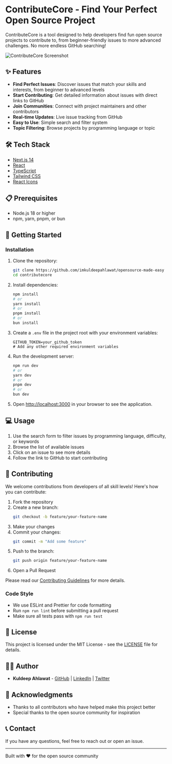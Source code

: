 # ContributeCore - Find Your Perfect Open Source Project

ContributeCore is a tool designed to help developers find fun open source projects to contribute to, from beginner-friendly issues to more advanced challenges. No more endless GitHub searching!

![ContributeCore Screenshot](https://user-images.githubusercontent.com/your-github-username/your-repo/screenshot.png)

## ✨ Features

- **Find Perfect Issues**: Discover issues that match your skills and interests, from beginner to advanced levels
- **Start Contributing**: Get detailed information about issues with direct links to GitHub
- **Join Communities**: Connect with project maintainers and other contributors
- **Real-time Updates**: Live issue tracking from GitHub
- **Easy to Use**: Simple search and filter system
- **Topic Filtering**: Browse projects by programming language or topic

## 🛠️ Tech Stack

- [Next.js 14](https://nextjs.org/)
- [React](https://reactjs.org/)
- [TypeScript](https://www.typescriptlang.org/)
- [Tailwind CSS](https://tailwindcss.com/)
- [React Icons](https://react-icons.github.io/react-icons/)

## 📋 Prerequisites

- Node.js 18 or higher
- npm, yarn, pnpm, or bun

## 🚀 Getting Started

### Installation

1. Clone the repository:

   ```bash
   git clone https://github.com/imkuldeepahlawat/opensource-made-easy
   cd contributecore
   ```

2. Install dependencies:

   ```bash
   npm install
   # or
   yarn install
   # or
   pnpm install
   # or
   bun install
   ```

3. Create a `.env` file in the project root with your environment variables:

   ```
   GITHUB_TOKEN=your_github_token
   # Add any other required environment variables
   ```

4. Run the development server:

   ```bash
   npm run dev
   # or
   yarn dev
   # or
   pnpm dev
   # or
   bun dev
   ```

5. Open [http://localhost:3000](http://localhost:3000) in your browser to see the application.

## 💻 Usage

1. Use the search form to filter issues by programming language, difficulty, or keywords
2. Browse the list of available issues
3. Click on an issue to see more details
4. Follow the link to GitHub to start contributing

## 🤝 Contributing

We welcome contributions from developers of all skill levels! Here's how you can contribute:

1. Fork the repository
2. Create a new branch:
   ```bash
   git checkout -b feature/your-feature-name
   ```
3. Make your changes
4. Commit your changes:
   ```bash
   git commit -m "Add some feature"
   ```
5. Push to the branch:
   ```bash
   git push origin feature/your-feature-name
   ```
6. Open a Pull Request

Please read our [Contributing Guidelines](CONTRIBUTING.md) for more details.

### Code Style

- We use ESLint and Prettier for code formatting
- Run `npm run lint` before submitting a pull request
- Make sure all tests pass with `npm run test`

## 📄 License

This project is licensed under the MIT License - see the [LICENSE](LICENSE) file for details.

## 👨‍💻 Author

- **Kuldeep Ahlawat** - [GitHub](https://github.com/imkuldeepahlawat) | [LinkedIn](https://linkedin.com/in/imkuldeepahlawat) | [Twitter](https://x.com/ikuldeepahlawat)

## 🙏 Acknowledgments

- Thanks to all contributors who have helped make this project better
- Special thanks to the open source community for inspiration

## 📞 Contact

If you have any questions, feel free to reach out or open an issue.

---

Built with ❤️ for the open source community
